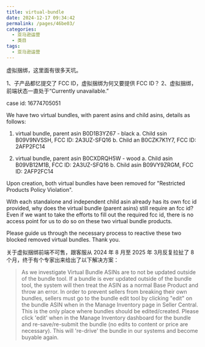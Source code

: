 ```yaml
---
title: virtual-bundle
date: 2024-12-17 09:34:42
permalink: /pages/46be03/
categories: 
  - 亚马逊运营
  - 类目
tags: 
  - 亚马逊运营
---
```


虚拟捆绑，这里面有很多天坑。

1、子产品都忆提交了 FCC ID，虚拟捆绑为何又要提供 FCC ID？
2、虚拟捆绑，前端状态一直处于“Currently unavailable.”

case id: 16774705051

We have two virtual bundles, with parent asins and child asins, details as follows:

1. virtual bundle, parent asin B0D1B3YZ67 - black
   a. Child ssin B09V9NVSSH, FCC ID: 2A3UZ-SFQ16
   b. Child an B0CZK7K1Y7, FCC ID: 2AFP2FC14

2. virtual bundle, parent asin B0CXDRQH5W - wood
   a. Child asin B09VB12M1B, FCC ID: 2A3UZ-SFQ16
   b. Child asin B09VY9ZRGM, FCC ID: 2AFP2FC14

Upon creation, both virtual bundles have been removed for "Restricted Products Policy Violation".

With each standalone and independent child asin already has its own fcc id provided, why does the virtual bundle (parent asins) still require an fcc id? Even if we want to take the efforts to fill out the required fcc id, there is no access point for us to do so on these two virtual bundle products.

Please guide us through the necessary process to reactive these two blocked removed virtual bundles. Thank you.

关于虚拟捆绑前端不可售，跟客服从 2024 年 8 月至 2025 年 3月反复拉扯了 8 个月，终于有个专家出来给出了以下解决方案：

> As we investigate Virtual Bundle ASINs are to not be updated outside of the bundle tool.
> If a bundle is ever updated outside of the bundle tool, the system will then treat the ASIN as a normal Base Product and throw an error.
> In order to prevent sellers from breaking their own bundles, sellers must go to the bundle edit tool by clicking "edit" on the bundle ASIN when in the Manage Inventory page in Seller Central.
> This is the only place where bundles should be edited/created.
> Please click 'edit' when in the Manage Inventory dashboard for the bundle and re-save/re-submit the bundle (no edits to content or price are necessary). This will 're-drive' the bundle in our systems and become buyable again.
